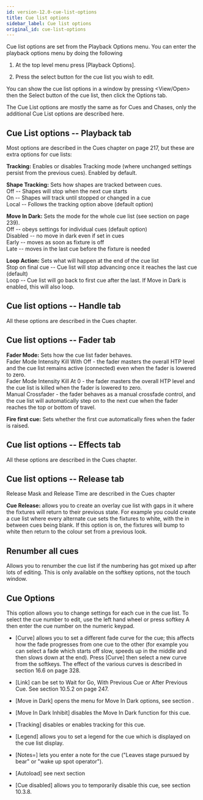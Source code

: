 ```yaml
---
id: version-12.0-cue-list-options
title: Cue list options
sidebar_label: Cue list options
original_id: cue-list-options
---
```


Cue list options are set from the Playback Options menu. You can enter
the playback options menu by doing the following

1. At the top level menu press \[Playback Options\].

2. Press the select button for the cue list you wish to edit.

You can show the cue list options in a window by pressing \<View/Open\>
then the Select button of the cue list, then click the Options tab.

The Cue List options are mostly the same as for Cues and Chases, only
the additional Cue List options are described here.

Cue List options -- Playback tab
--------------------------------

Most options are described in the Cues chapter on page 217, but these
are extra options for cue lists:

**Tracking:** Enables or disables Tracking mode (where unchanged
settings persist from the previous cues). Enabled by default.

**Shape Tracking:** Sets how shapes are tracked between cues.\
Off -- Shapes will stop when the next cue starts\
On -- Shapes will track until stopped or changed in a cue\
Local -- Follows the tracking option above (default option)

**Move In Dark:** Sets the mode for the whole cue list (see section on
page 239).\
Off -- obeys settings for individual cues (default option)\
Disabled -- no move in dark even if set in cues\
Early -- moves as soon as fixture is off\
Late -- moves in the last cue before the fixture is needed

**Loop Action:** Sets what will happen at the end of the cue list\
Stop on final cue -- Cue list will stop advancing once it reaches the
last cue (default)\
Loop -- Cue list will go back to first cue after the last. If Move in
Dark is enabled, this will also loop.

Cue list options -- Handle tab
------------------------------

All these options are described in the Cues chapter.

Cue list options -- Fader tab
-----------------------------

**Fader Mode:** Sets how the cue list fader behaves.\
Fader Mode Intensity Kill With Off - the fader masters the overall HTP
level and the cue list remains active (connected) even when the fader is
lowered to zero.\
Fader Mode Intensity Kill At 0 - the fader masters the overall HTP level
and the cue list is killed when the fader is lowered to zero.\
Manual Crossfader - the fader behaves as a manual crossfade control, and
the cue list will automatically step on to the next cue when the fader
reaches the top or bottom of travel.

**Fire first cue:** Sets whether the first cue automatically fires when
the fader is raised.

Cue list options -- Effects tab
-------------------------------

All these options are described in the Cues chapter.

Cue list options -- Release tab
-------------------------------

Release Mask and Release Time are described in the Cues chapter

**Cue Release:** allows you to create an overlay cue list with gaps in
it where the fixtures will return to their previous state. For example
you could create a cue list where every alternate cue sets the fixtures
to white, with the in between cues being blank. If this option is on,
the fixtures will bump to white then return to the colour set from a
previous look.

Renumber all cues
-----------------

Allows you to renumber the cue list if the numbering has got mixed up
after lots of editing. This is only available on the softkey options,
not the touch window.

Cue Options
-----------

This option allows you to change settings for each cue in the cue list.
To select the cue number to edit, use the left hand wheel or press
softkey A then enter the cue number on the numeric keypad.

-   \[Curve\] allows you to set a different fade curve for the cue; this
    affects how the fade progresses from one cue to the other (for
    example you can select a fade which starts off slow, speeds up in
    the middle and then slows down at the end). Press \[Curve\] then
    select a new curve from the softkeys. The effect of the various
    curves is described in section 16.6 on page 328.

-   \[Link\] can be set to Wait for Go, With Previous Cue or After
    Previous Cue. See section 10.5.2 on page 247.

-   \[Move in Dark\] opens the menu for Move In Dark options, see
    section .

-   \[Move In Dark Inhibit\] disables the Move In Dark function for this
    cue.

-   \[Tracking\] disables or enables tracking for this cue.

-   \[Legend\] allows you to set a legend for the cue which is displayed
    on the cue list display.

-   \[Notes=\] lets you enter a note for the cue ("Leaves stage pursued
    by bear" or "wake up spot operator").

-   \[Autoload\] see next section

-   \[Cue disabled\] allows you to temporarily disable this cue, see
    section 10.3.8.


